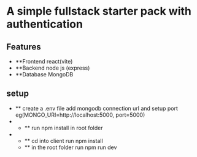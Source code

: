 # A simple fullstack starter pack with authentication



## Features

- **Frontend react(vite)
- **Backend node js (express)
- **Database MongoDB
  

## setup
- ** create a .env file add mongodb connection url and setup port eg(MONGO_URI=http://localhost:5000, port=5000)
- - ** run npm install in root folder
- - ** cd into client run npm install
  -  ** in the root folder run npm run dev


